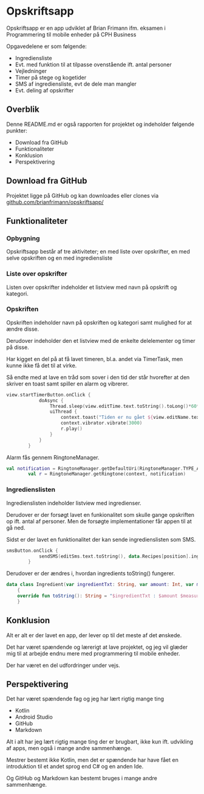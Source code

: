 # Opskriftsapp
Opskriftsapp er en app udviklet af Brian Frimann ifm. eksamen i Programmering til mobile enheder på CPH Business

Opgavedelene er som følgende:
* Ingrediensliste
* Evt. med funktion til at tilpasse ovenstående ift. antal personer
* Vejledninger
* Timer på stege og kogetider
* SMS af ingrediensliste, evt de dele man mangler
* Evt. deling af opskrifter

## Overblik
Denne README.md er også rapporten for projektet og indeholder følgende punkter:

* Download fra GitHub
* Funktionaliteter
* Konklusion
* Perspektivering

## Download fra GitHub
Projektet ligge på GitHub og kan downloades eller clones via [github.com/brianfrimann/opskriftsapp/](https://github.com/brianfrimann/opskriftsapp/)

## Funktionaliteter
### Opbygning
Opskriftsapp består af tre aktiviteter; en med liste over opskrifter, en med selve opskriften og en med ingrediensliste

### Liste over opskrifter
Listen over opskrifter indeholder et listview med navn på opskrift og kategori.

### Opskriften
Opskriften indeholder navn på opskriften og kategori samt mulighed for at ændre disse.

Derudover indeholder den et listview med de enkelte delelementer og timer på disse.

Har kigget en del på at få lavet timeren, bl.a. andet via TimerTask, men kunne ikke få det til at virke.

Så endte med at lave en tråd som sover i den tid der står hvorefter at den skriver en toast samt spiller en alarm og vibrerer.

```kotlin
view.startTimerButton.onClick {
            doAsync {
                Thread.sleep(view.editTime.text.toString().toLong()*60*1000)
                uiThread {
                    context.toast("Tiden er nu gået ${view.editName.text}")
                    context.vibrator.vibrate(3000)
                    r.play()
                }
            }
        }
```

Alarm fås gennem RingtoneManager.

```Kotlin
val notification = RingtoneManager.getDefaultUri(RingtoneManager.TYPE_ALARM)
        val r = RingtoneManager.getRingtone(context, notification)
```

### Ingredienslisten
Ingredienslisten indeholder listview med ingredienser.

Derudover er der forsøgt lavet en funkionalitet som skulle gange opskriften op ift. antal af personer. Men de forsøgte implementationer får appen til at gå ned.

Sidst er der lavet en funktionalitet der kan sende ingredienslisten som SMS.

```kotlin
smsButton.onClick {
            sendSMS(editSms.text.toString(), data.Recipes[position].ingredients.toString())
        }
```

Derudover er der ændres i, hvordan ingredients toString() fungerer.

```kotlin
data class Ingredient(var ingredientTxt: String, var amount: Int, var measure: String)
    {
    override fun toString(): String = "$ingredientTxt : $amount $measure \n"
    }
```

## Konklusion
Alt er alt er der lavet en app, der lever op til det meste af det ønskede.

Det har været spændende og lærerigt at lave projektet, og jeg vil glæder mig til at arbejde endnu mere med programmering til mobile enheder.

Der har været en del udfordringer under vejs.

## Perspektivering
Det har været spændende fag og jeg har lært rigtig mange ting

* Kotlin
* Android Studio
* GitHub
* Markdown

Alt i alt har jeg lært rigtig mange ting der er brugbart, ikke kun ift. udvikling af apps, men også i mange andre sammenhænge.

Mestrer bestemt ikke Kotlin, men det er spændende har have fået en introduktion til et andet sprog end C# og en anden Ide.

Og GitHub og Markdown kan bestemt bruges i mange andre sammenhænge.
